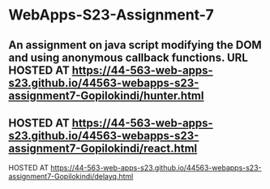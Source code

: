 # WebApps-S23-Assignment-7
An assignment on java script modifying the DOM and using anonymous callback functions.
URL HOSTED AT https://44-563-web-apps-s23.github.io/44563-webapps-s23-assignment7-Gopilokindi/hunter.html
---
HOSTED AT https://44-563-web-apps-s23.github.io/44563-webapps-s23-assignment7-Gopilokindi/react.html
---
HOSTED AT https://44-563-web-apps-s23.github.io/44563-webapps-s23-assignment7-Gopilokindi/delayq.html